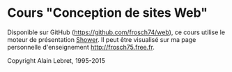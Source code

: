 # Cours "Conception de sites Web" 
Disponible sur GitHub (<a href="https://github.com/frosch74/web">https://github.com/frosch74/web</a>), ce cours utilise le moteur de présentation <a href="https://github.com/shower/shower">Shower</a>. Il peut être visualisé sur ma page personnelle d'enseignement <a href="http://frosch75.free.fr">http://frosch75.free.fr</a>.

Copyright Alain Lebret, 1995-2015
